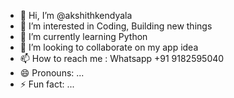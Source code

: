 - 👋 Hi, I’m @akshithkendyala
- 👀 I’m interested in Coding, Building new things
- 🌱 I’m currently learning Python
- 💞️ I’m looking to collaborate on my app idea
- 📫 How to reach me : Whatsapp +91 9182595040
- 😄 Pronouns: ...
- ⚡ Fun fact: ...

<!---
akshithkendyala/akshithkendyala is a ✨ special ✨ repository because its `README.md` (this file) appears on your GitHub profile.
You can click the Preview link to take a look at your changes.
--->
